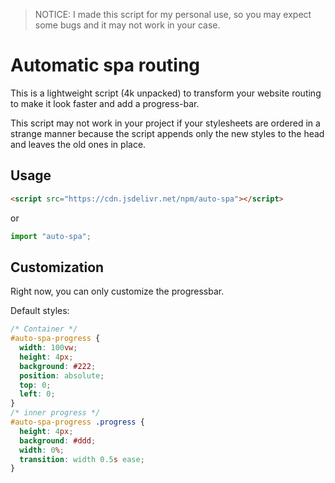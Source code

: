 > NOTICE: I made this script for my personal use, so you may expect some bugs and it may not work in your case.

# Automatic spa routing

This is a lightweight script (4k unpacked) to transform your website routing to make it look faster and add a progress-bar.

This script may not work in your project if your stylesheets are ordered in a strange manner because the script appends only the new styles to the head and leaves the old ones in place.

## Usage

```html
<script src="https://cdn.jsdelivr.net/npm/auto-spa"></script>
```

or

```js
import "auto-spa";
```

## Customization

Right now, you can only customize the progressbar.

Default styles:

```css
/* Container */
#auto-spa-progress {
  width: 100vw;
  height: 4px;
  background: #222;
  position: absolute;
  top: 0;
  left: 0;
}
/* inner progress */
#auto-spa-progress .progress {
  height: 4px;
  background: #ddd;
  width: 0%;
  transition: width 0.5s ease;
}
```
